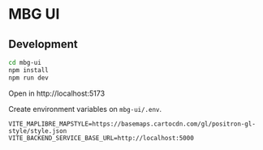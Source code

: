 # MBG UI

## Development

```bash
cd mbg-ui
npm install
npm run dev
```

Open in http://localhost:5173

Create environment variables on `mbg-ui/.env`.
```
VITE_MAPLIBRE_MAPSTYLE=https://basemaps.cartocdn.com/gl/positron-gl-style/style.json
VITE_BACKEND_SERVICE_BASE_URL=http://localhost:5000
```